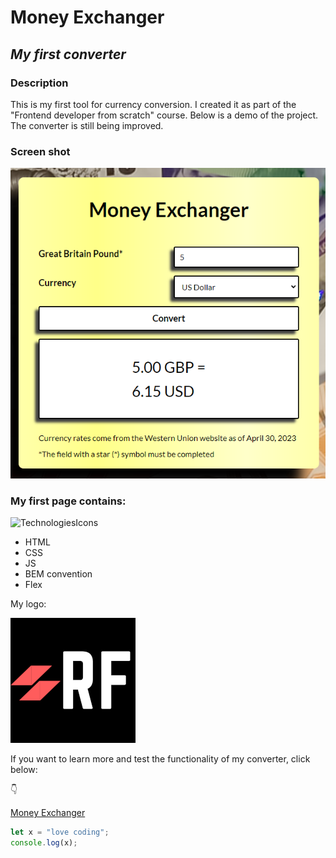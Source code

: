 # **Money Exchanger**

## *My first converter*


### Description

This is my first tool for currency conversion. I created it as part of the "Frontend developer from scratch" course. Below is a demo of the project. The converter is still being improved.

### Screen shot

![Ss](graphics/exch.png)

### My first page contains:

![TechnologiesIcons](https://skillicons.dev/icons?i=html,css,js,github,vscode)

- HTML
- CSS
- JS
- BEM convention
- Flex

My logo:

![LOGO](https://github.com/RobFyd/Money-Exchanger-in-React/blob/main/public/RFLogo.png)

If you want to learn more and test the functionality of my converter, click below:

👇

[Money Exchanger](https://robfyd.github.io/Money-Exchanger/)


```javascript
let x = "love coding";
console.log(x);
```
